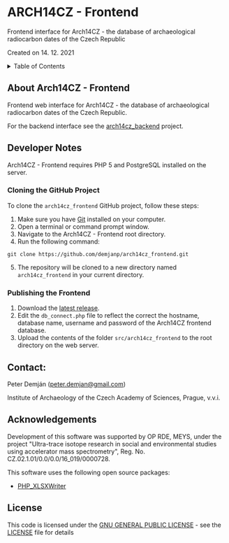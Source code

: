 # ARCH14CZ - Frontend
Frontend interface for Arch14CZ - the database of archaeological radiocarbon dates of the Czech Republic

Created on 14. 12. 2021

<details>
<summary>Table of Contents</summary>

1. [About Arch14CZ](#about)
2. [Developer Notes](#developer)
   1. [Cloning the GitHub Project](#cloning)
   2. [Publishing the Frontend](#publishing)
3. [Contact](#contact)
4. [Acknowledgements](#acknowledgements)
5. [License](#license)

</details>

## About Arch14CZ - Frontend <a name="about"></a>
Frontend web interface for Arch14CZ - the database of archaeological radiocarbon dates of the Czech Republic.

For the backend interface see the [arch14cz_backend](https://github.com/demjanp/arch14cz_backend) project.

## Developer Notes <a name="developer"></a>
Arch14CZ - Frontend requires PHP 5 and PostgreSQL installed on the server.

### Cloning the GitHub Project <a name="cloning"></a>

To clone the `arch14cz_frontend` GitHub project, follow these steps:

1. Make sure you have [Git](https://git-scm.com/downloads) installed on your computer.
2. Open a terminal or command prompt window.
3. Navigate to the Arch14CZ - Frontend root directory.
4. Run the following command:
<pre><code>git clone https://github.com/demjanp/arch14cz_frontend.git</code></pre>
5. The repository will be cloned to a new directory named `arch14cz_frontend` in your current directory.

### Publishing the Frontend <a name="publishing"></a>

1. Download the [latest release](https://github.com/demjanp/arch14cz_frontend/releases/latest).
2. Edit the `db_connect.php` file to reflect the correct the hostname, database name, username and password of the Arch14CZ frontend database.
3. Upload the contents of the folder `src/arch14cz_frontend` to the root directory on the web server. 

## Contact: <a name="contact"></a>
Peter Demján (peter.demjan@gmail.com)

Institute of Archaeology of the Czech Academy of Sciences, Prague, v.v.i.

## Acknowledgements <a name="acknowledgements"></a>

Development of this software was supported by OP RDE, MEYS, under the project "Ultra-trace isotope research in social and environmental studies using accelerator mass spectrometry", Reg. No. CZ.02.1.01/0.0/0.0/16_019/0000728.

This software uses the following open source packages:
* [PHP_XLSXWriter](https://github.com/mk-j/PHP_XLSXWriter)

## License <a name="license"></a>

This code is licensed under the [GNU GENERAL PUBLIC LICENSE](https://www.gnu.org/licenses/gpl-3.0.en.html) - see the [LICENSE](LICENSE) file for details
